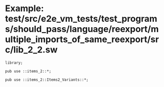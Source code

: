 # Example: test/src/e2e_vm_tests/test_programs/should_pass/language/reexport/multiple_imports_of_same_reexport/src/lib_2_2.sw

```sway
library;

pub use ::items_2::*;

pub use ::items_2::Items2_Variants::*;

```
